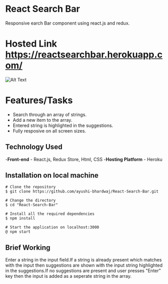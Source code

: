 # React Search Bar
Responsive earch Bar component using react.js and redux.

# Hosted Link https://reactsearchbar.herokuapp.com/

![Alt Text](https://i.imgur.com/fJCxBFd.gif)
# Features/Tasks
- Search through an array of strings.
- Add a new item to the array.
- Entered string is highlighted in the suggestions.
- Fully resposive on all screen sizes.


## Technology Used
-**Front-end** - React.js, Redux Store, Html, CSS
-**Hosting Platform** - Heroku

## Installation on local machine
```
# Clone the repository
$ git clone https://github.com/ayushi-bhardwaj/React-Search-Bar.git

# Change the directory 
$ cd "React-Search-Bar"

# Install all the required dependencies
$ npm install

# Start the application on localhost:3000
@ npm start
``` 
## Brief Working 
Enter a string in the input field.If a string is already present which matches with the input then suggestions are shown with the input string highlighted in the suggestions.If no suggestions are present and user presses "Enter" key then the input is added as a seperate string in the array.



 

 
 

